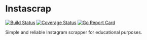 # Instascrap

[![Build Status](https://travis-ci.org/johnny-debt/instascrap.svg?branch=master)](https://travis-ci.org/johnny-debt/instascrap) 
[![Coverage Status](https://coveralls.io/repos/github/johnny-debt/instascrap/badge.svg?branch=master)](https://coveralls.io/github/johnny-debt/instascrap?branch=master)
[![Go Report Card](https://goreportcard.com/badge/github.com/johnny-debt/instascrap)](https://goreportcard.com/badge/github.com/johnny-debt/instascrap)

Simple and reliable Instagram scrapper for educational purposes.
